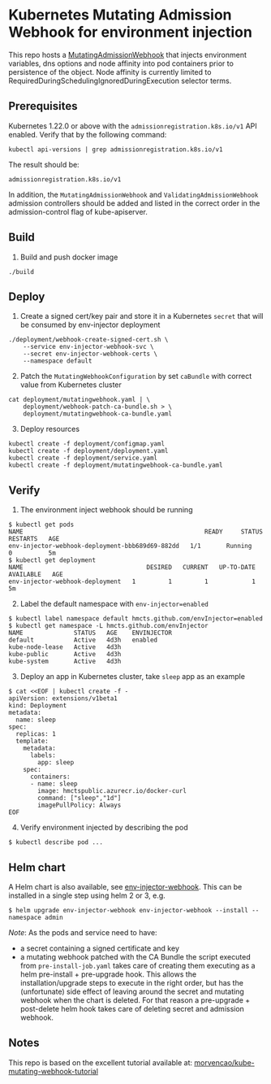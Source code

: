 # Kubernetes Mutating Admission Webhook for environment injection

This repo hosts a [MutatingAdmissionWebhook](https://kubernetes.io/docs/admin/admission-controllers/#mutatingadmissionwebhook-beta-in-19) that injects environment variables, dns options and node affinity into pod containers prior to persistence of the object.
Node affinity is currently limited to RequiredDuringSchedulingIgnoredDuringExecution selector terms.

## Prerequisites

Kubernetes 1.22.0 or above with the `admissionregistration.k8s.io/v1` API enabled. Verify that by the following command:
```
kubectl api-versions | grep admissionregistration.k8s.io/v1
```
The result should be:
```
admissionregistration.k8s.io/v1
```

In addition, the `MutatingAdmissionWebhook` and `ValidatingAdmissionWebhook` admission controllers should be added and listed in the correct order in the admission-control flag of kube-apiserver.

## Build


1. Build and push docker image
   
```
./build
```

## Deploy

1. Create a signed cert/key pair and store it in a Kubernetes `secret` that will be consumed by env-injector deployment
```
./deployment/webhook-create-signed-cert.sh \
    --service env-injector-webhook-svc \
    --secret env-injector-webhook-certs \
    --namespace default
```

2. Patch the `MutatingWebhookConfiguration` by set `caBundle` with correct value from Kubernetes cluster
```
cat deployment/mutatingwebhook.yaml | \
    deployment/webhook-patch-ca-bundle.sh > \
    deployment/mutatingwebhook-ca-bundle.yaml
```

3. Deploy resources
```
kubectl create -f deployment/configmap.yaml
kubectl create -f deployment/deployment.yaml
kubectl create -f deployment/service.yaml
kubectl create -f deployment/mutatingwebhook-ca-bundle.yaml
```

## Verify

1. The environment inject webhook should be running
```
$ kubectl get pods
NAME                                                  READY     STATUS    RESTARTS   AGE
env-injector-webhook-deployment-bbb689d69-882dd   1/1       Running   0          5m
$ kubectl get deployment
NAME                                  DESIRED   CURRENT   UP-TO-DATE   AVAILABLE   AGE
env-injector-webhook-deployment   1         1         1            1           5m
```

2. Label the default namespace with `env-injector=enabled`
```
$ kubectl label namespace default hmcts.github.com/envInjector=enabled
$ kubectl get namespace -L hmcts.github.com/envInjector
NAME              STATUS   AGE    ENVINJECTOR
default           Active   4d3h   enabled
kube-node-lease   Active   4d3h   
kube-public       Active   4d3h   
kube-system       Active   4d3h   
```

3. Deploy an app in Kubernetes cluster, take `sleep` app as an example
```
$ cat <<EOF | kubectl create -f -
apiVersion: extensions/v1beta1
kind: Deployment
metadata:
  name: sleep
spec:
  replicas: 1
  template:
    metadata:
      labels:
        app: sleep
    spec:
      containers:
      - name: sleep
        image: hmctspublic.azurecr.io/docker-curl
        command: ["sleep","1d"]
        imagePullPolicy: Always
EOF
```

4. Verify environment injected by describing the pod
```
$ kubectl describe pod ...
```

## Helm chart

A Helm chart is also available, see [env-injector-webhook](charts/env-injector-webhook/Chart.yaml).
This can be installed in a single step using helm 2 or 3, e.g.
```
$ helm upgrade env-injector-webhook env-injector-webhook --install --namespace admin
```

*Note*: As the pods and service need to have:
- a secret containing a signed certificate and key
- a mutating webhook patched with the CA Bundle
the script executed from `pre-install-job.yaml` takes care of creating them executing as a helm pre-install + pre-upgrade hook. 
This allows the installation/upgrade steps to execute in the right order, but has the (unfortunate) side effect of leaving 
around the secret and mutating webhook when the chart is deleted. 
For that reason a pre-upgrade + post-delete helm hook takes care of deleting secret and admission webhook.

## Notes

This repo is based on the excellent tutorial available at: [morvencao/kube-mutating-webhook-tutorial](https://github.com/morvencao/kube-mutating-webhook-tutorial) 
